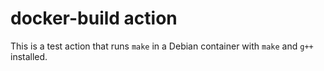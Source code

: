 # docker-build action

This is a test action that runs `make` in a Debian container with `make`
and `g++` installed.
